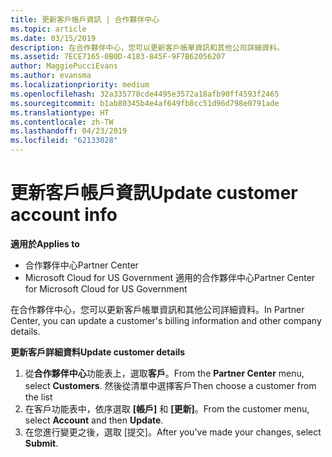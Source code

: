 ```yaml
---
title: 更新客戶帳戶資訊 | 合作夥伴中心
ms.topic: article
ms.date: 03/15/2019
description: 在合作夥伴中心，您可以更新客戶帳單資訊和其他公司詳細資料。
ms.assetid: 7ECE7165-0B0D-4183-845F-9F7B62056207
author: MaggiePucciEvans
ms.author: evansma
ms.localizationpriority: medium
ms.openlocfilehash: 32a335778cde4495e3572a18afb90ff4593f2465
ms.sourcegitcommit: b1ab80345b4e4af649fb8cc51d96d798e0791ade
ms.translationtype: HT
ms.contentlocale: zh-TW
ms.lasthandoff: 04/23/2019
ms.locfileid: "62133028"
---
```

# <a name="update-customer-account-info"></a><span data-ttu-id="84f0b-103">更新客戶帳戶資訊</span><span class="sxs-lookup"><span data-stu-id="84f0b-103">Update customer account info</span></span>

<span data-ttu-id="84f0b-104">**適用於**</span><span class="sxs-lookup"><span data-stu-id="84f0b-104">**Applies to**</span></span>

-  <span data-ttu-id="84f0b-105">合作夥伴中心</span><span class="sxs-lookup"><span data-stu-id="84f0b-105">Partner Center</span></span>
-  <span data-ttu-id="84f0b-106">Microsoft Cloud for US Government 適用的合作夥伴中心</span><span class="sxs-lookup"><span data-stu-id="84f0b-106">Partner Center for Microsoft Cloud for US Government</span></span>


<span data-ttu-id="84f0b-107">在合作夥伴中心，您可以更新客戶帳單資訊和其他公司詳細資料。</span><span class="sxs-lookup"><span data-stu-id="84f0b-107">In Partner Center, you can update a customer's billing information and other company details.</span></span>

<span data-ttu-id="84f0b-108">**更新客戶詳細資料**</span><span class="sxs-lookup"><span data-stu-id="84f0b-108">**Update customer details**</span></span>

1.  <span data-ttu-id="84f0b-109">從**合作夥伴中心**功能表上，選取**客戶**。</span><span class="sxs-lookup"><span data-stu-id="84f0b-109">From the **Partner Center** menu, select **Customers**.</span></span> <span data-ttu-id="84f0b-110">然後從清單中選擇客戶</span><span class="sxs-lookup"><span data-stu-id="84f0b-110">Then choose a customer from the list</span></span>
2.  <span data-ttu-id="84f0b-111">在客戶功能表中，依序選取 **\[帳戶\]** 和 **\[更新\]**。</span><span class="sxs-lookup"><span data-stu-id="84f0b-111">From the customer menu, select **Account** and then **Update**.</span></span>
3.  <span data-ttu-id="84f0b-112">在您進行變更之後，選取 \[提交\]。</span><span class="sxs-lookup"><span data-stu-id="84f0b-112">After you've made your changes, select **Submit**.</span></span>

 

 



